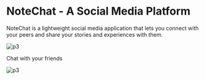 # NoteChat - A Social Media Platform

NoteChat is a lightweight social media application that lets you connect with your peers and share your stories and experiences with them.

![p3](https://user-images.githubusercontent.com/79894157/203585810-e4195e56-7547-4ae0-9375-8cd14c09082d.PNG)

Chat with your friends

![p3](https://user-images.githubusercontent.com/79894157/203701960-1400a5da-18c5-487b-9df4-2c231bcd96a3.PNG)
